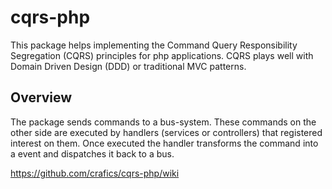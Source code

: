 cqrs-php
========
This package helps implementing the Command Query Responsibility Segregation (CQRS) principles for php applications.
CQRS plays well with Domain Driven Design (DDD) or traditional MVC patterns.

## Overview

The package sends commands to a bus-system. These commands on the other side are executed by handlers (services or controllers) that registered interest on them.
Once executed the handler transforms the command into a event and dispatches it back to a bus.


https://github.com/crafics/cqrs-php/wiki

